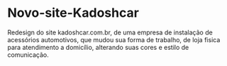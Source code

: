 # Novo-site-Kadoshcar
 Redesign do site kadoshcar.com.br, de uma empresa de instalação de acessórios automotivos, que mudou sua forma de trabalho, de loja fisica para atendimento a domicílio, alterando suas cores e estilo de comunicação.
